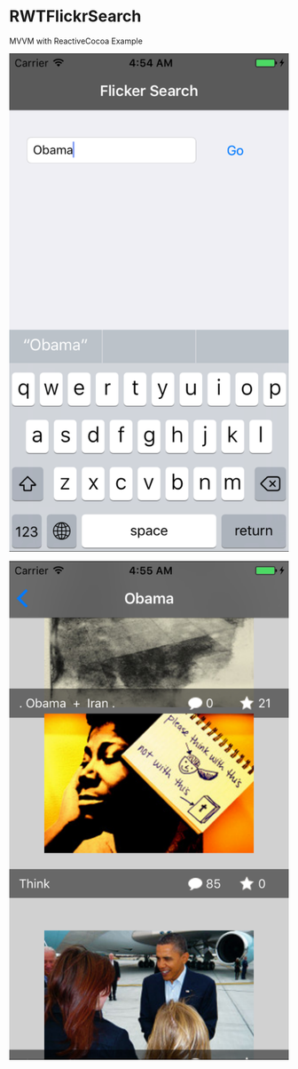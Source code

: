 # RWTFlickrSearch
MVVM with ReactiveCocoa Example


![image](https://github.com/willokyes/RWTFlickrSearch/blob/master/01.png)

![image](https://github.com/willokyes/RWTFlickrSearch/blob/master/02.png)
